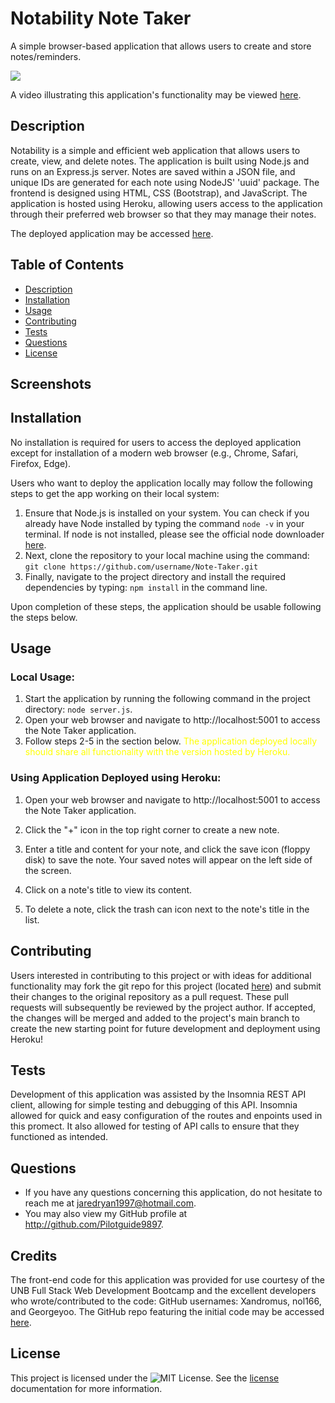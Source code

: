 # Notability Note Taker
A simple browser-based application that allows users to create and store notes/reminders.

![](https://img.shields.io/badge/License-MIT-yellow.svg)

A video illustrating this application's functionality may be viewed [here](https://youtu.be/HIwSCIZ18_U).

## Description
Notability is a simple and efficient web application that allows users to create, view, and delete notes. The application is built using Node.js and runs on an Express.js server. Notes are saved within a JSON file, and unique IDs are generated for each note using NodeJS' 'uuid' package. The frontend is designed using HTML, CSS (Bootstrap), and JavaScript. The application is hosted using Heroku, allowing users access to the application through their preferred web browser so that they may manage their notes.

The deployed application may be accessed [here](). 

## Table of Contents
- [Description](#description)
- [Installation](#installation)
- [Usage](#usage)
- [Contributing](#contributing) 
- [Tests](#tests) 
- [Questions](#questions)
- [License](#license)

## Screenshots 



## Installation
No installation is required for users to access the deployed application except for installation of a modern web browser (e.g., Chrome, Safari, Firefox, Edge).

Users who want to deploy the application locally may follow the following steps to get the app working on their local system:
1. Ensure that Node.js is installed on your system. You can check if you already have Node installed by typing the command `node -v` in your terminal. If node is not installed, please see the official node downloader [here](https://nodejs.org/en/download). 
2. Next, clone the repository to your local machine using the command: `git clone https://github.com/username/Note-Taker.git
`
3. Finally, navigate to the project directory and install the required dependencies by typing: `npm install` in the command line.

Upon completion of these steps, the application should be usable following the steps below.

## Usage
### Local Usage:
1. Start the application by running the following command in the project directory: `node server.js`.
2. Open your web browser and navigate to http://localhost:5001 to access the Note Taker application.
3. Follow steps 2-5 in the section below. <span style="color:yellow">The application deployed locally should share all functionality with the version hosted by Heroku.</span>

### Using Application Deployed using Heroku:
1. Open your web browser and navigate to http://localhost:5001 to access the Note Taker application.

2. Click the "+" icon in the top right corner to create a new note.

3. Enter a title and content for your note, and click the save icon (floppy disk) to save the note. Your saved notes will appear on the left side of the screen. 

4. Click on a note's title to view its content.

5. To delete a note, click the trash can icon next to the note's title in the list.

## Contributing
Users interested in contributing to this project or with ideas for additional functionality may fork the git repo for this project (located [here](https://github.com/Pilotguide9897/Notability)) and submit their changes to the original repository as a pull request. These pull requests will subsequently be reviewed by the project author. If accepted, the changes will be merged and added to the project's main branch to create the new starting point for future development and deployment using Heroku!

## Tests

Development of this application was assisted by the Insomnia REST API client, allowing for simple testing and debugging of this API. Insomnia allowed for quick and easy configuration of the routes and enpoints used in this promect. It also allowed for testing of API calls to ensure that they functioned as intended. 

## Questions
* If you have any questions concerning this application, do not hesitate to reach me at jaredryan1997@hotmail.com.
* You may also view my GitHub profile at http://github.com/Pilotguide9897.

## Credits
The front-end code for this application was provided for use courtesy of the UNB Full Stack Web Development Bootcamp and the excellent developers who wrote/contributed to the code: GitHub usernames: Xandromus, nol166, and Georgeyoo. The GitHub repo featuring the initial code may be accessed [here](https://github.com/coding-boot-camp/miniature-eureka).

## License
This project is licensed under the ![MIT License](https://img.shields.io/badge/License-MIT-yellow.svg). See the [license](https://opensource.org/licenses/MIT) documentation for more information.
